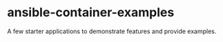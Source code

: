 # ansible-container-examples
A few starter applications to demonstrate features and provide examples.
